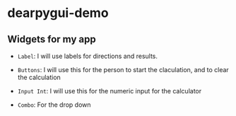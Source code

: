 # dearpygui-demo
## Widgets for my app

* `Label`: I will use labels for directions and results.

* `Buttons`: I will use this for the person to start the claculation, and to clear the calculation

* `Input Int`: I will use this for the numeric input for the calculator  

* `Combo`: For the drop down 
